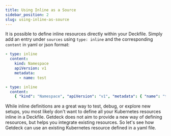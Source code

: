 ```yaml
---
title: Using Inline as a Source
sidebar_position: 2
slug: using-inline-as-source
---
```


It is possible to define inline resources directly within your Deckfile. Simply add an entry under `sources` using `type: inline` and the corresponding `content` in yaml or json format:

```yaml
- type: inline
  content:
    kind: Namespace
    apiVersion: v1
    metadata:
      - name: test
```

```yaml
- type: inline
  content:
    { "kind": "Namespace", "apiVersion": "v1", "metadata": { "name": "test" } }
```

While inline definitions are a great way to test, debug, or explore new setups, you most likely don't want to define all your Kubernetes resources inline in a Deckfile.
Getdeck does not aim to provide a new way of defining resources, but helps you integrate existing resources. So let's see how Getdeck can use an existing Kubernetes resource defined in a yaml file.

